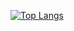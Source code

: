 [![Top Langs](https://github-readme-stats.vercel.app/api/top-langs/?Miel-Troch=anuraghazra&langs_count=8)](https://github.com/anuraghazra/github-readme-stats)

